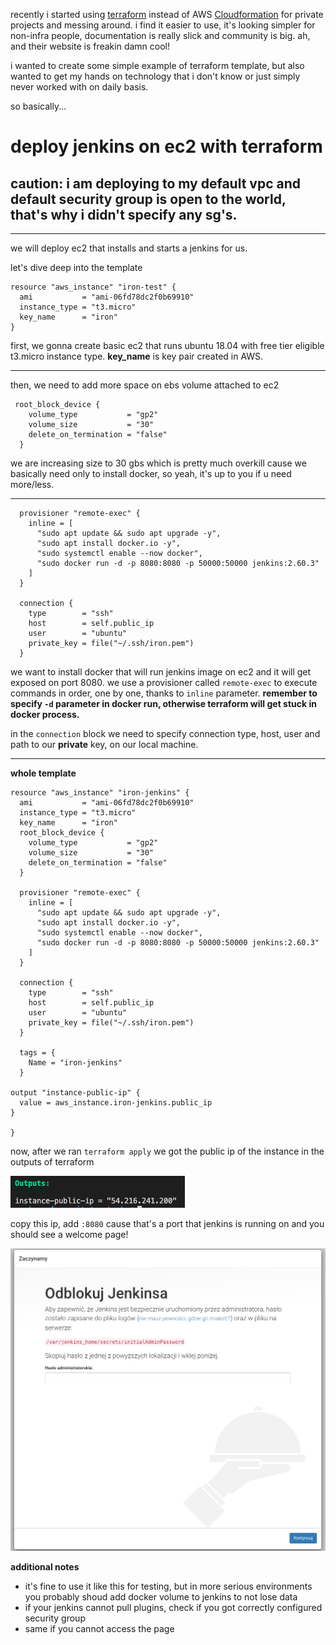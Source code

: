 recently i started using [terraform](https://www.terraform.io/) instead of AWS [Cloudformation](https://aws.amazon.com/cloudformation/) for private projects and messing around. i find it easier to use, it's looking simpler for non-infra people, documentation is really slick and community is big. ah, and their website is freakin damn cool!

i wanted to create some simple example of terraform template, but also wanted to get my hands on technology that i don't know or just simply never worked with on daily basis.

so basically...

# deploy jenkins on ec2 with terraform

## caution: i am deploying to my default vpc and default security group is open to the world, that's why i didn't specify any sg's.
---

we will deploy ec2 that installs and starts a jenkins for us.

let's dive deep into the template
```
resource "aws_instance" "iron-test" {
  ami           = "ami-06fd78dc2f0b69910"
  instance_type = "t3.micro"
  key_name      = "iron"
}
```
first, we gonna create basic ec2 that runs ubuntu 18.04 with free tier eligible t3.micro instance type. **key_name** is key pair created in AWS.

---

then, we need to add more space on ebs volume attached to ec2

``` 
 root_block_device {
    volume_type           = "gp2"
    volume_size           = "30"
    delete_on_termination = "false"
  }
```
we are increasing size to 30 gbs which is pretty much overkill cause we basically need only to install docker, so yeah, it's up to you if u need more/less.

---

```
  provisioner "remote-exec" {
    inline = [
      "sudo apt update && sudo apt upgrade -y",
      "sudo apt install docker.io -y",
      "sudo systemctl enable --now docker",
      "sudo docker run -d -p 8080:8080 -p 50000:50000 jenkins:2.60.3"
    ]
  }

  connection {
    type        = "ssh"
    host        = self.public_ip
    user        = "ubuntu"
    private_key = file("~/.ssh/iron.pem")
  }
```

we want to install docker that will run jenkins image on ec2 and it will get exposed on port 8080. we use a provisioner called ```remote-exec``` to execute commands in order, one by one, thanks to ```inline``` parameter. **remember to specify ```-d``` parameter in docker run, otherwise terraform will get stuck in docker process.**

in the ```connection``` block we need to specify connection type, host, user and path to our **private** key, on our local machine.

---
**whole template**
```
resource "aws_instance" "iron-jenkins" {
  ami           = "ami-06fd78dc2f0b69910"
  instance_type = "t3.micro"
  key_name      = "iron"
  root_block_device {
    volume_type           = "gp2"
    volume_size           = "30"
    delete_on_termination = "false"
  }

  provisioner "remote-exec" {
    inline = [
      "sudo apt update && sudo apt upgrade -y",
      "sudo apt install docker.io -y",
      "sudo systemctl enable --now docker",
      "sudo docker run -d -p 8080:8080 -p 50000:50000 jenkins:2.60.3"
    ]
  }

  connection {
    type        = "ssh"
    host        = self.public_ip
    user        = "ubuntu"
    private_key = file("~/.ssh/iron.pem")
  }

  tags = {
    Name = "iron-jenkins"
  }

output "instance-public-ip" {
  value = aws_instance.iron-jenkins.public_ip
}

}
```
now, after we ran ```terraform apply``` we got the public ip of the instance in the outputs of terraform

![output screenshot](../assets/2021-04-19-[0].png)

copy this ip, add ```:8080``` cause that's a port that jenkins is running on and you should see a welcome page!

![jenkins screenshot](../assets/2021-04-19-[1].png)

**additional notes**

* it's fine to use it like this for testing, but in more serious environments you probably shoud add docker volume to jenkins to not lose data
* if your jenkins cannot pull plugins, check if you got correctly configured security group
* same if you cannot access the page
